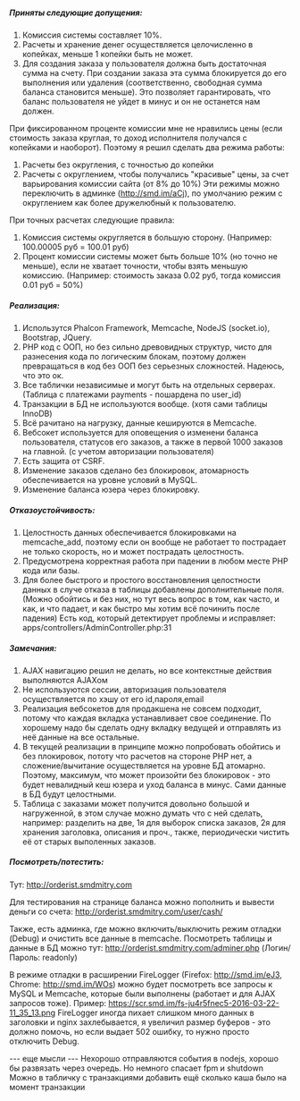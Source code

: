 ##### Приняты следующие допущения:
1) Комиссия системы составляет 10%.
2) Расчеты и хранение денег осуществляется целочисленно в копейках, меньше 1 копейки быть не может.
3) Для создания заказа у пользователя должна быть достаточная сумма на счету. При создании заказа эта сумма блокируется до его выполнения или удаления (соответственно, свободная сумма баланса становится меньше). Это позволяет гарантировать, что баланс пользователя не уйдет в минус и он не останется нам должен.

При фиксированном проценте комиссии мне не нравились цены (если стоимость заказа круглая, то доход исполнителя получался с копейками и наоборот). Поэтому я решил сделать два режима работы:
1) Расчеты без округления, с точностью до копейки
2) Расчеты с округлением, чтобы получались "красивые" цены, за счет варьирования комиссии сайта (от 8% до 10%)
Эти режимы можно переключить в админке (http://smd.im/aCj), по умолчанию режим с округлением как более дружелюбный к пользователю.

При точных расчетах следующие правила:
1) Комиссия системы округляется в большую сторону. (Например: 100.00005 руб = 100.01 руб)
2) Процент комиссии системы может быть больше 10% (но точно не меньше), если не хватает точности, чтобы взять меньшую комиссию. (Например: стоимость заказа 0.02 руб, тогда комиссия 0.01 руб = 50%)

##### Реализация:
1) Использутся Phalcon Framework, Memcache, NodeJS (socket.io), Bootstrap, JQuery. 
2) PHP код с ООП, но без сильно древовидных структур, чисто для разнесения кода по логическим блокам, поэтому должен превращаться в код без ООП без серьезных сложностей. Надеюсь, что это ок.
3) Все таблички независимые и могут быть на отдельных серверах. (Таблица с платежами payments - пошардена по user_id)
4) Транзакции в БД не используются вообще. (хотя сами таблицы InnoDB)
5) Всё рачитано на нагрузку, данные кешируются в Memcache.
6) Вебсокет используется для оповещения о изменени баланса пользователя, статусов его заказов, а также в первой 1000 заказов на главной. (с учетом авторизации пользователя)
7) Есть защита от CSRF.
8) Изменение заказов сделано без блокировок, атомарность обеспечивается на уровне условий в MySQL.
9) Изменение баланса юзера через блокировку.

##### Отказоустойчивость:
1) Целостность данных обеспечивается блокировками на memcache_add, поэтому если он вообще не работает то пострадает не только скорость, но и может пострадать целостность.
2) Предусмотрена корректная работа при падении в любом месте PHP кода или базы.
3) Для более быстрого и простого восстановления целостности данных в случе отказа в таблицы добавлены дополнительные поля. (Можно обойтись и без них, но тут весь вопрос в том, как часто, и как, и что падает, и как быстро мы хотим всё починить после падения) Есть код, который детектирует проблемы и исправляет: apps/controllers/AdminController.php:31

##### Замечания:
1) AJAX навигацию решил не делать, но все контекстные действия выполняются AJAXом
2) Не используются сессии, авторизация пользователя осуществляется по хэшу от его id,пароля,email
3) Реализация вебсокетов для продакшена не совсем подходит, потому что каждая вкладка устанавливает свое соединение. По хорошему надо бы сделать одну вкладку ведущей и отправлять из неё данные на все остальные.
4) В текущей реализации в принципе можно попробовать обойтись и без плокировок, пототу что расчетов на стороне PHP нет, а сложение/вычитание осуществляется на уровне БД атомарно. Поэтому, максимум, что может произойти без блокировок - это будет невалидный кеш юзера и уход баланса в минус. Сами данные в БД будут целостными.
5) Таблица с заказами может получится довольно большой и нагруженной, в этом случае можно думать что с ней сделать, например:
разделить на две, 1я для выборок списка заказов, 2я для хранения заголовка, описания и проч., также, периодически чистить её от старых выполенных заказов.

##### Посмотреть/потестить: 
Тут: http://orderist.smdmitry.com

Для тестирования на странице баланса можно пополнить и вывести деньги со счета: http://orderist.smdmitry.com/user/cash/

Также, есть админка, где можно включить/выключить режим отладки (Debug) и очистить все данные в memcache.
Посмотреть таблицы и данные в БД можно тут: http://orderist.smdmitry.com/adminer.php (Логин/Пароль: readonly)

В режиме отладки в расширении FireLogger (Firefox: http://smd.im/eJ3, Chrome: http://smd.im/WOs) можно будет посмотреть все запросы к MySQL и Memcache, которые были выполнены (работает и для AJAX запросов тоже).
Пример: https://scr.smd.im/fs-ju4r5fnec5-2016-03-22-11_35_13.png
FireLogger иногда пихает слишком много данных в заголовки и nginx захлебывается, я увеличил размер буферов - это должно помочь, но если выдает 502 ошибку, то нужно просто отключить Debug.


--- еще мысли ---
Нехорошо отправляются события в nodejs, хорошо бы развязать через очередь. Но немного спасает fpm и shutdown
Можно в табличку с транзакциями добавить ещё сколько каша было на момент транзакции